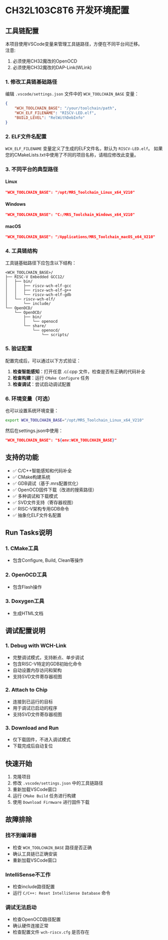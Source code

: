 # CH32L103C8T6 开发环境配置

## 工具链配置

本项目使用VSCode变量来管理工具链路径，方便在不同平台间迁移。  
注意: 
1. 必须使用CH32魔改的OpenOCD
2. 必须使用CH32魔改的DAP-Link(WLink)
 
### 1. 修改工具链基础路径

编辑 `.vscode/settings.json` 文件中的 `WCH_TOOLCHAIN_BASE` 变量：

```json
{
    "WCH_TOOLCHAIN_BASE": "/your/toolchain/path",
    "WCH_ELF_FILENAME": "RISCV-LED.elf",
    "BUILD_LEVEL": "RelWithDebInfo"
}
```

### 2. ELF文件名配置

`WCH_ELF_FILENAME` 变量定义了生成的ELF文件名，默认为 `RISCV-LED.elf`。
如果您的CMakeLists.txt中使用了不同的项目名称，请相应修改此变量。

### 3. 不同平台的典型路径

#### Linux
```json
"WCH_TOOLCHAIN_BASE": "/opt/MRS_Toolchain_Linux_x64_V210"
```

#### Windows
```json
"WCH_TOOLCHAIN_BASE": "C:/MRS_Toolchain_Windows_x64_V210"
```

#### macOS
```json
"WCH_TOOLCHAIN_BASE": "/Applications/MRS_Toolchain_macOS_x64_V210"
```

### 4. 工具链结构

工具链基础路径下应包含以下结构：
```
<WCH_TOOLCHAIN_BASE>/
├── RISC-V Embedded GCC12/
│   ├── bin/
│   │   ├── riscv-wch-elf-gcc
│   │   ├── riscv-wch-elf-g++
│   │   └── riscv-wch-elf-gdb
│   └── riscv-wch-elf/
│       └── include/
└── OpenOCD/
    └── OpenOCD/
        ├── bin/
        │   └── openocd
        └── share/
            └── openocd/
                └── scripts/
```

### 5. 验证配置

配置完成后，可以通过以下方式验证：

1. **检查智能感知**：打开任意 .c/.cpp 文件，检查是否有正确的代码补全
2. **检查构建**：运行 `CMake Configure` 任务
3. **检查调试**：尝试启动调试配置

### 6. 环境变量（可选）

也可以设置系统环境变量：
```bash
export WCH_TOOLCHAIN_BASE="/opt/MRS_Toolchain_Linux_x64_V210"
```

然后在settings.json中使用：
```json
"WCH_TOOLCHAIN_BASE": "${env:WCH_TOOLCHAIN_BASE}"
```

## 支持的功能

- ✅ C/C++智能感知和代码补全
- ✅ CMake构建系统
- ✅ GDB调试（基于.mrs配置优化）
- ✅ OpenOCD固件下载（改进的搜索路径）
- ✅ 多种调试和下载模式
- ✅ SVD文件支持（寄存器视图）
- ✅ RISC-V架构专用GDB命令
- ✅ 抽象化ELF文件名配置

## Run Tasks说明
### 1. CMake工具
- 包含Configure, Build, Clean等操作
### 2. OpenOCD工具
- 包含Flash操作 
### 3. Doxygen工具
- 生成HTML文档

## 调试配置说明

### 1. Debug with WCH-Link
- 完整调试模式，支持断点、单步调试
- 包含RISC-V特定的GDB初始化命令
- 自动设置内存访问和架构
- 支持SVD文件寄存器视图

### 2. Attach to Chip
- 连接到已运行的目标
- 用于调试已启动的程序
- 支持SVD文件寄存器视图

### 3. Download and Run
- 仅下载固件，不进入调试模式
- 下载完成后自动复位

## 快速开始

1. 克隆项目
2. 修改 `.vscode/settings.json` 中的工具链路径
3. 重新加载VSCode窗口
4. 运行 `CMake Build` 任务进行构建
5. 使用 `Download Firmware` 进行固件下载

## 故障排除

### 找不到编译器
- 检查 `WCH_TOOLCHAIN_BASE` 路径是否正确
- 确认工具链已正确安装
- 重新加载VSCode窗口

### IntelliSense不工作
- 检查include路径配置
- 运行 `C/C++: Reset IntelliSense Database` 命令

### 调试无法启动
- 检查OpenOCD路径配置
- 确认硬件连接正常
- 检查配置文件 `wch-riscv.cfg` 是否存在

